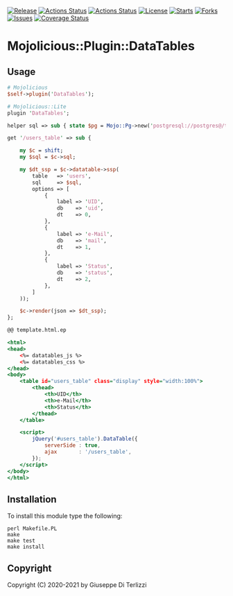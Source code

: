[![Release](https://img.shields.io/github/release/giterlizzi/perl-Mojolicious-Plugin-DataTables.svg)](https://github.com/giterlizzi/perl-Mojolicious-Plugin-DataTables/releases) [![Actions Status](https://github.com/giterlizzi/perl-Mojolicious-Plugin-DataTables/workflows/linux/badge.svg)](https://github.com/giterlizzi/perl-Mojolicious-Plugin-DataTables/actions) [![Actions Status](https://github.com/giterlizzi/perl-Mojolicious-Plugin-DataTables/workflows/macos/badge.svg)](https://github.com/giterlizzi/perl-Mojolicious-Plugin-DataTables/actions) [![License](https://img.shields.io/github/license/giterlizzi/perl-Mojolicious-Plugin-DataTables.svg)](https://github.com/giterlizzi/perl-Mojolicious-Plugin-DataTables) [![Starts](https://img.shields.io/github/stars/giterlizzi/perl-Mojolicious-Plugin-DataTables.svg)](https://github.com/giterlizzi/perl-Mojolicious-Plugin-DataTables) [![Forks](https://img.shields.io/github/forks/giterlizzi/perl-Mojolicious-Plugin-DataTables.svg)](https://github.com/giterlizzi/perl-Mojolicious-Plugin-DataTables) [![Issues](https://img.shields.io/github/issues/giterlizzi/perl-Mojolicious-Plugin-DataTables.svg)](https://github.com/giterlizzi/perl-Mojolicious-Plugin-DataTables/issues) [![Coverage Status](https://coveralls.io/repos/github/giterlizzi/perl-Mojolicious-Plugin-DataTables/badge.svg)](https://coveralls.io/github/giterlizzi/perl-Mojolicious-Plugin-DataTables)

# Mojolicious::Plugin::DataTables

## Usage

```.pl
# Mojolicious
$self->plugin('DataTables');

# Mojolicious::Lite
plugin 'DataTables';

helper sql => sub { state $pg = Mojo::Pg->new('postgresql://postgres@/test') };

get '/users_table' => sub {

    my $c = shift;
    my $sql = $c->sql;

    my $dt_ssp = $c->datatable->ssp(
        table   => 'users',
        sql     => $sql,
        options => [
            {
                label => 'UID',
                db    => 'uid',
                dt    => 0,
            },
            {
                label => 'e-Mail',
                db    => 'mail',
                dt    => 1,
            },
            {
                label => 'Status',
                db    => 'status',
                dt    => 2,
            },
        ]
    ));

    $c->render(json => $dt_ssp);
};

```

```.html
@@ template.html.ep

<html>
<head>
    <%= datatables_js %>
    <%= datatables_css %>
</head>
<body>
    <table id="users_table" class="display" style="width:100%">
        <thead>
            <th>UID</th>
            <th>e-Mail</th>
            <th>Status</th>
        </thead>
    </table>

    <script>
        jQuery('#users_table').DataTable({
            serverSide : true,
            ajax       : '/users_table',
        });
    </script>
</body>
</html>
```

## Installation

To install this module type the following:

    perl Makefile.PL
    make
    make test
    make install

## Copyright

Copyright (C) 2020-2021 by Giuseppe Di Terlizzi
